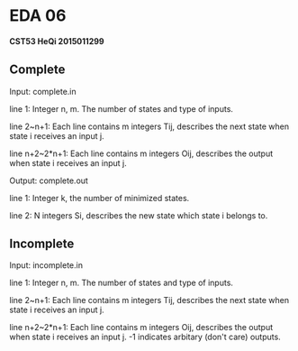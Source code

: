 # EDA 06

#### CST53 HeQi 2015011299

## Complete

Input: complete.in

line 1: Integer n, m. The number of states and type of inputs.

line 2~n+1: Each line contains m integers Tij, describes the next state when state i receives an input j.

line n+2~2\*n+1: Each line contains m integers Oij, describes the output when state i receives an input j.

Output: complete.out

line 1: Integer k, the number of minimized states.

line 2: N integers Si, describes the new state which state i belongs to.

## Incomplete

Input: incomplete.in

line 1: Integer n, m. The number of states and type of inputs.

line 2~n+1: Each line contains m integers Tij, describes the next state when state i receives an input j.

line n+2~2\*n+1: Each line contains m integers Oij, describes the output when state i receives an input j. -1 indicates arbitary (don't care) outputs.
